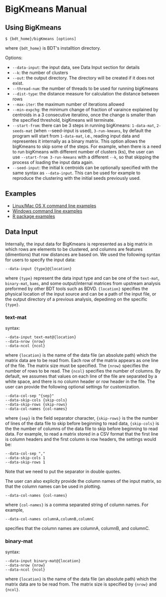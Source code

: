 # BigKmeans Manual

## Using BigKmeans
```shell
$ {bdt_home}/bigKmeans [options]
```
where ```{bdt_home}``` is BDT's installtion directory.

Options:
- ```--data-input```: the input data, see Data Input section for details
- ```--k```: the number of clusters
- ```--out```: the output directory. The directory will be created if it does not exist.
- ```--thread-num```: the number of threads to be used for running bigKmeans
- ```--dist-type```: the distance measure for calculation the distance between rows
- ```--max-iter```: the maximum number of iterations allowed
- ```--min-expchg```: the minimum change of fraction of varaince explained by centroids in a 3 consecutive iteratino, once the change is smaller than the specified threshold, bigKmeans will terminate.
- ```--start-from```: there can be 3 steps in running bigKmeans: ```1-data-mat```, ```2-seeds-mat``` (when --seed-input is used), ```3-run-kmeans```, by default the program will start from ```1-data-mat```, i.e., reading input data and representes it internally as a binary matrix. This option allows the bigKmeans to skip some of the steps. For example, when there is a need to run bigKmeans with different number of clusters (ks), the user can use ```--start-from 3-run-kmeans``` with a different ```--k```, so that skipping the process of loading the input data again.
- ```--seed-input```: the initial k centroids can be optionally specified with the same syntax as ```--data-input```. This can be used for example to reproduce the clustering with the initial seeds previously used.

## Examples
- [Linux/Mac OS X command line examples](https://github.com/fangdu64/BDT/tree/master/examples/linux/bigKMeans)
- [Windows command line examples](https://github.com/fangdu64/BDT/tree/master/examples/windows/bigKMeans)
- [R package examples](https://github.com/fangdu64/BDT/tree/master/examples/R/bigKMeans)

## Data Input
Internally, the input data for BigKmeans is represented as a big matrix in which rows are elements to be clustered, and columns are features (dimentions) that row distances are based on. We used the following syntax for users to specify the input data:
```shell
--data-input {type}@{location}
```
where ```{type}``` represent the data input type and can be one of the ```text-mat```, ```binary-mat```, ```bams```, and some output/internal matrices from upstream analysis preformed by other BDT tools such as BDVD. ```{location}``` specifies the physical location of the input source and can be a path of the input file, or the output directory of a previous analysis, depedinng on the specific ```{type}```. 

### text-mat
syntax:
```shell
--data-input text-mat@{location}
--data-nrow {nrow}
--data-ncol {ncol}
```
where ```{location}``` is the name of the data file (an absolute path) which the matrix data are to be read from. Each row of the matrix appears as one line of the file. The matrix size must be specified. The ```{nrow}``` specifies the number of rows to be read. The ```{ncol}``` specifies the number of columns.
By default, we assumes that values on each line of the file are separated by a white space, and there is no column header or row header in the file. The user can provide the following optional settings for customization.
```shell
--data-col-sep "{sep}"
--data-skip-cols {skip-cols}
--data-skip-rows {skip-rows}
--data-col-names {col-names}
```
where ```{sep}``` is the field separator character, ```{skip-rows}``` is the the number of lines of the data file to skip before beginning to read data,  ```{skip-cols}``` is the the number of columns of the data file to skip before beginning to read data. For example, to read a matrix stored in a CSV format that the first line is column headers and the first column is row headers, the settings would be:
```shell
--data-col-sep ","
--data-skip-cols 1
--data-skip-rows 1
```
Note that we need to put the separator in double quotes.

The user can also explicity provide the column names of the input matrix, so that the column names can be used in plotting.
```shell
--data-col-names {col-names}
```
where ```{col-names}``` is a comma separated string of column names. For example,
```shell
--data-col-names columnA,columnB,columnC
```
specifies that the column names are columnA, columnB, and columnC.

### binary-mat
syntax:
```shell
--data-input binary-mat@{location}
--data-nrow {nrow}
--data-ncol {ncol}
```
where ```{location}``` is the name of the data file (an absolute path) which the matrix data are to be read from. The matrix size is specified by ```{nrow}``` and ```{ncol}```.
